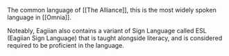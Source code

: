 The common language of [[The Alliance]], this is the most widely spoken language in [[Omnia]].

Noteably, Eagiian also contains a variant of Sign Language called ESL (Eagiian Sign Language) that is taught alongside literacy, and is considered required to be proficient in the language.
